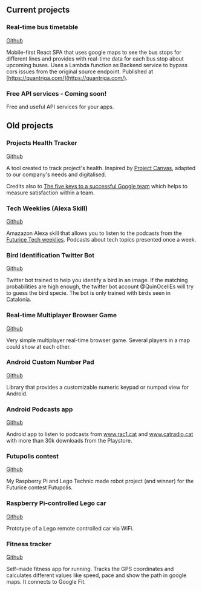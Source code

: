 
## Current projects

### Real-time bus timetable
[Github](https://github.com/joan-domingo/public-transport-map)

Mobile-first React SPA that uses google maps to see the bus stops for different lines and provides with real-time data for each bus stop about upcoming buses.
Uses a Lambda function as Backend service to bypass cors issues from the original source endpoint. Published at [https://quantriga.com/](https://quantriga.com/).

### Free API services - Coming soon!
Free and useful API services for your apps.

## Old projects
### Projects Health Tracker 
[Github](https://github.com/joan-domingo/projects-tracker)

A tool created to track project's health. Inspired by [Project Canvas](http://www.projectcanvas.dk), adapted to our company's needs and digitalised. 

Credits also to [The five keys to a successful Google team](https://www.linkedin.com/pulse/5-keys-successful-google-team-project-aristotle-julian-pawley-lkecc/) 
which helps to measure satisfaction within a team.

### Tech Weeklies (Alexa Skill)
[Github](https://github.com/joan-domingo/tech-weeklies-alexa-skill)

Amazazon Alexa skill that allows you to listen to the podcasts from the [Futurice Tech weeklies](https://www.futurice.com/tech-weeklies). Podcasts about tech topics presented once a week.

### Bird Identification Twitter Bot
[Github](https://github.com/joan-domingo/bird-identification-twitter-bot)

Twitter bot trained to help you identify a bird in an image.
If the matching probabilities are high enough, the twitter bot account  @QuinOcellEs will try to guess the bird specie. The bot is only trained with birds seen in Catalonia.

### Real-time Multiplayer Browser Game
[Github](https://github.com/joan-domingo/realtime-multiplayer-browser-game)

Very simple multiplayer real-time browser game. Several players in a map could show at each other.

### Android Custom Number Pad
[Github](https://github.com/joan-domingo/CustomNumberPad)

Library that provides a customizable numeric keypad or numpad view for Android.

### Android Podcasts app
[Github](https://github.com/joan-domingo/Podcasts-RAC1-Android)

Android app to listen to podcasts from www.rac1.cat and www.catradio.cat with more than 30k downloads from the Playstore.

### Futupolis contest
[Github](https://github.com/joan-domingo/futupolis)

My Raspberry Pi and Lego Technic made robot project (and winner) for the Futurice contest Futupolis. 

### Raspberry Pi-controlled Lego car
[Github](https://github.com/joan-domingo/Raspberry-Pi-Controlled-Lego-Car)

Prototype of a Lego remote controlled car via WiFi.

### Fitness tracker
[Github](https://github.com/joan-domingo/FitnessTracker)

Self-made fitness app for running. Tracks the GPS coordinates and calculates different values like speed, pace and show the path in google maps. It connects to Google Fit.